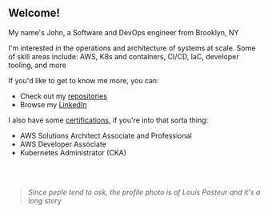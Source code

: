## Welcome!

My name's John, a Software and DevOps engineer from Brooklyn, NY

I'm interested in the operations and architecture of systems at scale. Some of skill areas include: AWS, K8s and containers, CI/CD, IaC, developer tooling, and more

If you'd like to get to know me more, you can:
- Check out my [repositories](https://github.com/JJimmyFlynn?tab=repositories)
- Browse my [LinkedIn](https://www.linkedin.com/in/john-flynn-5484aa5a/)

I also have some [certifications](https://www.credly.com/users/john-flynn.e0172515), if you're into that sorta thing:
- AWS Solutions Architect Associate and Professional 
- AWS Developer Associate
- Kubernetes Administrator (CKA)
<br>
<br>


> _Since peple tend to ask, the profile photo is of Louis Pasteur and it's a long story_

<!--
**JJimmyFlynn/jjimmyflynn** is a ✨ _special_ ✨ repository because its `README.md` (this file) appears on your GitHub profile.

Here are some ideas to get you started:

- 🔭 I’m currently working on ...
- 🌱 I’m currently learning ...
- 👯 I’m looking to collaborate on ...
- 🤔 I’m looking for help with ...
- 💬 Ask me about ...
- 📫 How to reach me: ...
- 😄 Pronouns: ...
- ⚡ Fun fact: ...
-->
